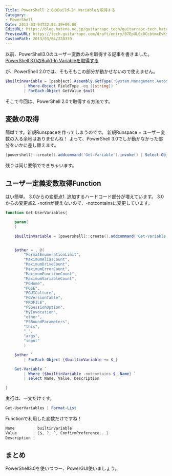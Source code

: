```yaml
---
Title: PowerShell 2.0のBuild-In Variableを取得する
Category:
- PowerShell
Date: 2013-03-04T22:03:39+09:00
EditURL: https://blog.hatena.ne.jp/guitarrapc_tech/guitarrapc-tech.hatenablog.com/atom/entry/6802418398340423766
PreviewURL: https://tech.guitarrapc.com/draft/entry/07EpUL0c0CcbtmxEvKsVUN-tpcY
CustomPath: 2013/03/04/220339
---
```


<!--
Date: 2013-03-04T22:03:39+09:00
URL: https://tech.guitarrapc.com/entry/2013/03/04/220339
-->

以前、PowerShell3.0のユーザー変数のみを取得する記事を書きました。
[PowerShell 3.0のBuild-In Variableを取得する]("http://guitarrapc.wordpress.com/2013/02/21/powershell%e3%81%aebuild-in-variable%e3%82%92%e5%8f%96%e5%be%97%e3%81%99%e3%82%8b/")

が、PowerShell 2.0では、そもそもこの部分が動かせないので使えません。

```ps1
$builtinVariable = [psobject].Assembly.GetType('System.Management.Automation.SpecialVariables').GetFields('NonPublic,Static') `
        | Where-Object FieldType -eq ([string]) `
        | ForEach-Object GetValue $null
```


そこで今回は、PowerShell 2.0で取得する方法です。



## 変数の取得
簡単です。新規Runspaceを作ってしまうのです。
新規Runspace = ユーザー変数の入る余地はありませんね！
よって、PowerShell 3.0でしか動かなかった部分をいかに差し替えます。

```ps1
[powershell]::create().addcommand('Get-Variable').invoke() | Select-Object -ExpandProperty Name
```


残りは同じ要領でできちゃいます。

## ユーザー定義変数取得Function
はい簡単。
3.0からの変更点1. 追加するハードコード部分が増えています。
3.0からの変更点2. -notinが使えないので、-notcontainsに変更しています。

```ps1
function Get-UserVariables{

    param(
    )

    $builtinVariable = [powershell]::create().addcommand('Get-Variable').invoke() | Select-Object -ExpandProperty Name


    $other = , @(
		"FormatEnumerationLimit",
		"MaximumAliasCount",
		"MaximumDriveCount",
		"MaximumErrorCount",
		"MaximumFunctionCount",
		"MaximumVariableCount",
		"PGHome",
		"PGSE",
		"PGUICulture",
		"PGVersionTable",
		"PROFILE",
		"PSSessionOption",
		"MyInvocation",
		"other",
		"PSBoundParameters",
		"this",
		"_",
		"args",
		"input"
		)

    $other `
        | ForEach-Object {$builtinVariable += $_}

    Get-Variable `
        | Where {$builtinVariable -notcontains $_.Name} `
        | select Name, Value, Description

}
```


実行は、一文だけです。

```ps1
Get-UserVariables | Format-List
```


Functionで利用した変数だけですね！

```ps1
Name        : builtinVariable
Value       : {$, ?, ^, ConfirmPreference...}
Description :
```


## まとめ
PowerShell3.0を使いつつー、PowerGUI使いましょう。
